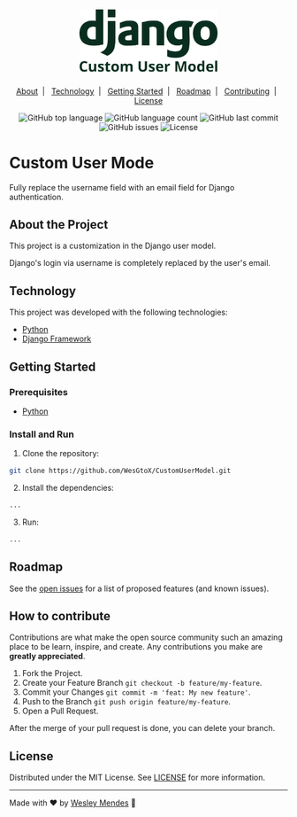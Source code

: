 <h1 align="center">
  <a href="https://github.com/WesGtoX/CustomUserModel">
    <img src=".github/logo.svg" alt="Custom User Mode" title="Custom User Mode" width="250px">
  </a>
</h1>

<p align="center">
  <a href="#about-the-project">About</a>&nbsp;&nbsp;|&nbsp;&nbsp;
  <a href="#technology">Technology</a>&nbsp;&nbsp;|&nbsp;&nbsp;
  <a href="#getting-started">Getting Started</a>&nbsp;&nbsp;|&nbsp;&nbsp;
  <a href="#roadmap">Roadmap</a>&nbsp;&nbsp;|&nbsp;&nbsp;
  <a href="#how-to-contribute">Contributing</a>&nbsp;&nbsp;|&nbsp;&nbsp;
  <a href="#license">License</a>
</p>

<p align="center">
  <img alt="GitHub top language" src="https://img.shields.io/github/languages/top/wesgtox/CustomUserModel?style=plastic" />
  <img alt="GitHub language count" src="https://img.shields.io/github/languages/count/wesgtox/CustomUserModel?style=plastic" />
  <img alt="GitHub last commit" src="https://img.shields.io/github/last-commit/wesgtox/CustomUserModel?style=plastic" />
  <img alt="GitHub issues" src="https://img.shields.io/github/issues/wesgtox/CustomUserModel?style=plastic" />
  <img alt="License" src="https://img.shields.io/github/license/wesgtox/CustomUserModel?style=plastic" />
</p>


# Custom User Mode

Fully replace the username field with an email field for Django authentication.


## About the Project

This project is a customization in the Django user model.

Django's login via username is completely replaced by the user's email.


## Technology 

This project was developed with the following technologies:

- [Python](https://www.python.org/)
- [Django Framework](https://www.djangoproject.com/)


## Getting Started

### Prerequisites

- [Python](https://www.python.org/)


### Install and Run

1. Clone the repository:
```bash
git clone https://github.com/WesGtoX/CustomUserModel.git
```
2. Install the dependencies:
```bash
...
```
3. Run:
```bash
...
```


## Roadmap

See the [open issues](https://github.com/WesGtoX/CustomUserModel/issues) for a list of proposed features (and known issues).


## How to contribute

Contributions are what make the open source community such an amazing place to be learn, inspire, and create. Any contributions you make are **greatly appreciated**.

1. Fork the Project.
2. Create your Feature Branch `git checkout -b feature/my-feature`.  
3. Commit your Changes `git commit -m 'feat: My new feature'`.  
4. Push to the Branch `git push origin feature/my-feature`.  
5. Open a Pull Request.  

After the merge of your pull request is done, you can delete your branch.  


## License

Distributed under the MIT License. See [LICENSE](LICENSE.md) for more information.

---

Made with ♥ by [Wesley Mendes](https://wesleymendes.com.br/) :wave:
